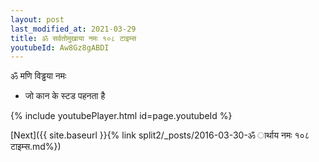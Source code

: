 ```yaml
---
layout: post
last_modified_at: 2021-03-29
title: ॐ सर्वतोमुखाया नमः १०८ टाइम्स
youtubeId: Aw8Gz8gABDI
---
```

 
 
 ॐ मणि विड्ढया नमः  
 
 -  जो कान के स्टड पहनता है 
 
  
 
  
 
 
 
 
 
 


{% include youtubePlayer.html id=page.youtubeId %}
 
[Next]({{ site.baseurl }}{% link  split2/_posts/2016-03-30-ॐ ार्थाय नमः १०८ टाइम्स.md%})
 
